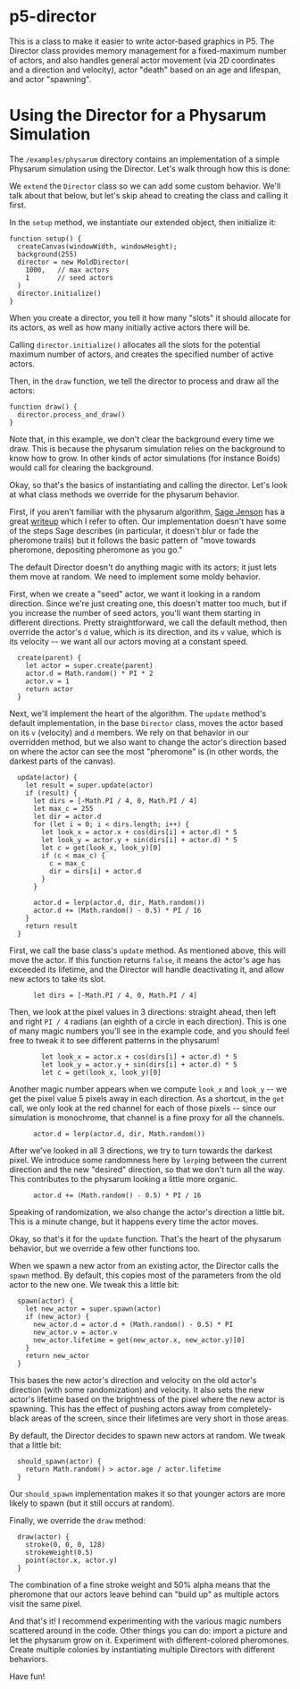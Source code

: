 # p5-director
This is a class to make it easier to write actor-based graphics in P5. The
Director class provides memory management for a fixed-maximum number of actors,
and also handles general actor movement (via 2D coordinates and a direction and
velocity), actor "death" based on an age and lifespan, and actor "spawning".

# Using the Director for a Physarum Simulation

The `/examples/physarum` directory contains an implementation of a simple
Physarum simulation using the Director. Let's walk through how this is done:

We `extend` the `Director` class so we can add some custom behavior. We'll
talk about that below, but let's skip ahead to creating the class and calling
it first.

In the `setup` method, we instantiate our extended object, then initialize it:

```
function setup() {
  createCanvas(windowWidth, windowHeight);
  background(255)
  director = new MoldDirector(
    1000,   // max actors
    1       // seed actors
  )
  director.initialize()
}
```

When you create a director, you tell it how many "slots" it should allocate for
its actors, as well as how many initially active actors there will be.

Calling `director.initialize()` allocates all the slots for the potential maximum
number of actors, and creates the specified number of active actors.

Then, in the `draw` function, we tell the director to process and draw all the
actors:

```
function draw() {
  director.process_and_draw()
}
```

Note that, in this example, we don't clear the background every time we draw. This
is because the physarum simulation relies on the background to know how to grow.
In other kinds of actor simulations (for instance Boids) would call for clearing
the background.

Okay, so that's the basics of instantiating and calling the director. Let's look at
what class methods we override for the physarum behavior.

First, if you aren't familiar with the physarum algorithm, [Sage Jenson](https://cargocollective.com/sagejenson)
has a great [writeup](https://cargocollective.com/sagejenson/physarum) which I refer to often.
Our implementation doesn't have some of the steps Sage describes (in particular, it doesn't
blur or fade the pheromone trails) but it follows the basic pattern of
"move towards pheromone, depositing pheromone as you go."

The default Director doesn't do anything magic with its actors; it just lets them move at
random. We need to implement some moldy behavior.

First, when we create a "seed" actor, we want it looking in a random direction. Since we're
just creating one, this doesn't matter too much, but if you increase the number of seed
actors, you'll want them starting in different directions. Pretty straightforward, we call
the default method, then override the actor's `d` value, which is its direction, and its `v`
value, which is its velocity -- we want all our actors moving at a constant speed.

```
  create(parent) {
    let actor = super.create(parent)
    actor.d = Math.random() * PI * 2
    actor.v = 1
    return actor
  }
```

Next, we'll implement the heart of the algorithm. The `update` method's default implementation,
in the base `Director` class, moves the actor based on its `v` (velocity) and `d` members. We rely
on that behavior in our overridden method, but we also want to change the actor's direction
based on where the actor can see the most "pheromone" is (in other words, the darkest parts of
the canvas).

```
  update(actor) {
    let result = super.update(actor)
    if (result) {
      let dirs = [-Math.PI / 4, 0, Math.PI / 4]
      let max_c = 255
      let dir = actor.d
      for (let i = 0; i < dirs.length; i++) {
        let look_x = actor.x + cos(dirs[i] + actor.d) * 5
        let look_y = actor.y + sin(dirs[i] + actor.d) * 5
        let c = get(look_x, look_y)[0]
        if (c < max_c) {
          c = max_c
          dir = dirs[i] + actor.d
        }
      }

      actor.d = lerp(actor.d, dir, Math.random())
      actor.d += (Math.random() - 0.5) * PI / 16
    }
    return result
  }
```

First, we call the base class's `update` method. As mentioned above, this will move the actor.
If this function returns `false`, it means the actor's age has exceeded its lifetime, and the
Director will handle deactivating it, and allow new actors to take its slot.

```
      let dirs = [-Math.PI / 4, 0, Math.PI / 4]
```
Then, we look at the pixel values in 3 directions: straight ahead, then left and right `PI / 4`
radians (an eighth of a circle in each direction). This is one of many magic numbers you'll see
in the example code, and you should feel free to tweak it to see different patterns in the
physarum!

```
        let look_x = actor.x + cos(dirs[i] + actor.d) * 5
        let look_y = actor.y + sin(dirs[i] + actor.d) * 5
        let c = get(look_x, look_y)[0]
```
Another magic number appears when we compute `look_x` and `look_y` -- we get the pixel value
5 pixels away in each direction. As a shortcut, in the `get` call, we only look at the red
channel for each of those pixels -- since our simulation is monochrome, that channel is a
fine proxy for all the channels.

```
      actor.d = lerp(actor.d, dir, Math.random())
```

After we've looked in all 3 directions, we try to turn towards the darkest pixel. We introduce
some randomness here by `lerp`ing between the current direction and the new "desired" direction,
so that we don't turn all the way. This contributes to the physarum looking a little more organic.

```
      actor.d += (Math.random() - 0.5) * PI / 16
```

Speaking of randomization, we also change the actor's direction a little bit. This is a minute
change, but it happens every time the actor moves.

Okay, so that's it for the `update` function. That's the heart of the physarum behavior, but
we override a few other functions too.

When we spawn a new actor from an existing actor, the Director calls the `spawn` method. By default,
this copies most of the parameters from the old actor to the new one. We tweak this a little bit:

```
  spawn(actor) {
    let new_actor = super.spawn(actor)
    if (new_actor) {
      new_actor.d = actor.d + (Math.random() - 0.5) * PI
      new_actor.v = actor.v
      new_actor.lifetime = get(new_actor.x, new_actor.y)[0]
    }
    return new_actor
  }
```

This bases the new actor's direction and velocity on the old actor's direction (with some randomization)
and velocity. It also sets the new actor's lifetime based on the brightness of the pixel where the new
actor is spawning. This has the effect of pushing actors away from completely-black areas of the screen,
since their lifetimes are very short in those areas.

By default, the Director decides to spawn new actors at random. We tweak that a little bit:

```
  should_spawn(actor) {
    return Math.random() > actor.age / actor.lifetime
  }
```

Our `should_spawn` implementation makes it so that younger actors are more likely to spawn (but it
still occurs at random).

Finally, we override the `draw` method:

```
  draw(actor) {
    stroke(0, 0, 0, 128)
    strokeWeight(0.5)
    point(actor.x, actor.y)
  }
```

The combination of a fine stroke weight and 50% alpha means that the pheromone that our actors leave behind
can "build up" as multiple actors visit the same pixel.

And that's it! I recommend experimenting with the various magic numbers scattered around in the code. Other
things you can do: import a picture and let the physarum grow on it. Experiment with different-colored
pheromones. Create multiple colonies by instantiating multiple Directors with different behaviors.

Have fun!